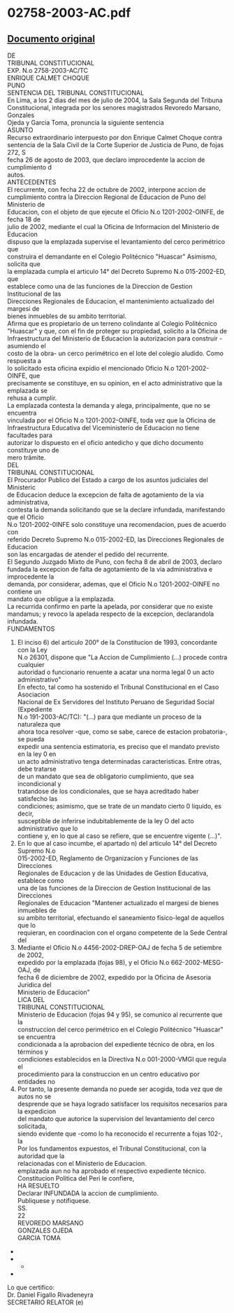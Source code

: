 
02758-2003-AC.pdf
=================
  
[Documento original](https://tc.gob.pe/jurisprudencia/2004/02758-2003-AC.pdf)  
---  
DE  
TRIBUNAL CONSTITUCIONAL  
EXP. N.o 2758-2003-AC/TC  
ENRIQUE CALMET CHOQUE  
PUNO  
SENTENCIA DEL TRIBUNAL CONSTITUCIONAL  
En Lima, a los 2 dias del mes de julio de 2004, la Sala Segunda del Tribuna  
Constitucional, integrada por los senores magistrados Revoredo Marsano, Gonzales  
Ojeda y Garcia Toma, pronuncia la siguiente sentencia  
ASUNTO  
Recurso extraordinario interpuesto por don Enrique Calmet Choque contra  
sentencia de la Sala Civil de la Corte Superior de Justicia de Puno, de fojas 272, S  
fecha 26 de agosto de 2003, que declaro improcedente la accion de cumplimiento d  
autos.  
ANTECEDENTES  
El recurrente, con fecha 22 de octubre de 2002, interpone accion de  
cumplimiento contra la Direccion Regional de Educacion de Puno del Ministerio de  
Educacion, con el objeto de que ejecute el Oficio N.o 1201-2002-OINFE, de fecha 18 de  
julio de 2002, mediante el cual la Oficina de Informacion del Ministerio de Educacion  
dispuso que la emplazada supervise el levantamiento del cerco perimétrico que  
construira el demandante en el Colegio Politécnico "Huascar" Asimismo, solicita que  
la emplazada cumpla el articulo 14° del Decreto Supremo N.o 015-2002-ED, que  
establece como una de las funciones de la Direccion de Gestion Institucional de las  
Direcciones Regionales de Educacion, el mantenimiento actualizado del margesi de  
bienes inmuebles de su ambito territorial.  
Afirma que es propietario de un terreno colindante al Colegio Politécnico  
"Huascar" y que, con el fin de proteger su propiedad, solicito a la Oficina de  
Infraestructura del Ministerio de Educacion la autorizacion para construir -asumiendo el  
costo de la obra- un cerco perimétrico en el lote del colegio aludido. Como respuesta a  
lo solicitado esta oficina expidio el mencionado Oficio N.o 1201-2002-OINFE, que  
precisamente se constituye, en su opinion, en el acto administrativo que la emplazada se  
rehusa a cumplir.  
La emplazada contesta la demanda y alega, principalmente, que no se encuentra  
vinculada por el Oficio N.o 1201-2002-OINFE, toda vez que la Oficina de  
Infraestructura Educativa del Viceministerio de Educacion no tiene facultades para  
autorizar lo dispuesto en el oficio antedicho y que dicho documento constituye uno de  
mero trâmite.  
DEL  
TRIBUNAL CONSTITUCIONAL  
El Procurador Publico del Estado a cargo de los asuntos judiciales del Ministeric  
de Educacion deduce la excepcion de falta de agotamiento de la via administrativa,  
contesta la demanda solicitando que se la declare infundada, manifestando que el Oficio  
N.o 1201-2002-0INFE solo constituye una recomendacion, pues de acuerdo con  
referido Decreto Supremo N.o 015-2002-ED, las Direcciones Regionales de Educacion  
son las encargadas de atender el pedido del recurrente.  
El Segundo Juzgado Mixto de Puno, con fecha 8 de abril de 2003, declaro  
fundada la excepcion de falta de agotamiento de la via administrativa e improcedente la  
demanda, por considerar, ademas, que el Oficio N.o 1201-2002-OINFE no contiene un  
mandato que obligue a la emplazada.  
La recurrida confirmo en parte la apelada, por considerar que no existe  
mandamus; y revoco la apelada respecto de la excepcion, declarandola infundada.  
FUNDAMENTOS  
1. El inciso 6) del articulo 200° de la Constitucion de 1993, concordante con la Ley  
N.o 26301, dispone que "La Accion de Cumplimiento (...) procede contra cualquier  
autoridad o funcionario renuente a acatar una norma legal 0 un acto administrativo"  
En efecto, tal como ha sostenido el Tribunal Constitucional en el Caso Asociacion  
Nacional de Ex Servidores del Instituto Peruano de Seguridad Social (Expediente  
N.o 191-2003-AC/TC): "(...) para que mediante un proceso de la naturaleza que  
ahora toca resolver -que, como se sabe, carece de estacion probatoria-, se pueda  
expedir una sentencia estimatoria, es preciso que el mandato previsto en la ley 0 en  
un acto administrativo tenga determinadas caracteristicas. Entre otras, debe tratarse  
de un mandato que sea de obligatorio cumplimiento, que sea incondicional y  
tratandose de los condicionales, que se haya acreditado haber satisfecho las  
condiciones; asimismo, que se trate de un mandato cierto 0 liquido, es decir,  
susceptible de inferirse indubitablemente de la ley O del acto administrativo que lo  
contiene y, en lo que al caso se refiere, que se encuentre vigente (...)".  
2. En lo que al caso incumbe, el apartado n) del articulo 14° del Decreto Supremo N.o  
015-2002-ED, Reglamento de Organizacion y Funciones de las Direcciones  
Regionales de Educacion y de las Unidades de Gestion Educativa, establece como  
una de las funciones de la Direccion de Gestion Institucional de las Direcciones  
Regionales de Educacion "Mantener actualizado el margesi de bienes inmuebles de  
su ambito territorial, efectuando el saneamiento fisico-legal de aquellos que lo  
requieran, en coordinacion con el organo competente de la Sede Central del  
3. Mediante el Oficio N.o 4456-2002-DREP-OAJ de fecha 5 de setiembre de 2002,  
expedido por la emplazada (fojas 98), y el Oficio N.o 662-2002-MESG-OAJ, de  
fecha 6 de diciembre de 2002, expedido por la Oficina de Asesoria Juridica del  
Ministerio de Educacion"  
LICA DEL  
TRIBUNAL CONSTITUCIONAL  
Ministerio de Educacion (fojas 94 y 95), se comunico al recurrente que la  
construccion del cerco perimétrico en el Colegio Politécnico "Huascar" se encuentra  
condicionada a la aprobacion del expediente técnico de obra, en los términos y  
condiciones establecidos en la Directiva N.o 001-2000-VMGI que regula el  
procedimiento para la construccion en un centro educativo por entidades no  
4. Por tanto, la presente demanda no puede ser acogida, toda vez que de autos no se  
desprende que se haya logrado satisfacer los requisitos necesarios para la expedicion  
del mandato que autorice la supervision del levantamiento del cerco solicitada,  
siendo evidente que -como lo ha reconocido el recurrente a fojas 102-, la  
Por los fundamentos expuestos, el Tribunal Constitucional, con la autoridad que la  
relacionadas con el Ministerio de Educacion.  
emplazada aun no ha aprobado el respectivo expediente técnico.  
Constitucion Politica del Peri le confiere,  
HA RESUELTO  
Declarar INFUNDADA la accion de cumplimiento.  
Publiquese y notifiquese.  
SS.  
22  
REVOREDO MARSANO  
GONZALES OJEDA  
GARCIA TOMA  
-  
- -  
-  
Lo que certifico:  
Dr. Daniel Figallo Rivadeneyra  
SECRETARIO RELATOR (e)